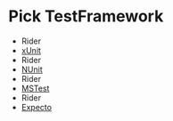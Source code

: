 # Pick TestFramework

 * Rider
 * [xUnit](result_Win_Rider_xUnit.md)
 * Rider
 * [NUnit](result_Win_Rider_NUnit.md)
 * Rider
 * [MSTest](result_Win_Rider_MSTest.md)
 * Rider
 * [Expecto](result_Win_Rider_Expecto.md)
